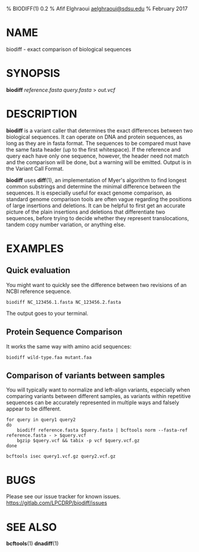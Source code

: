 % BIODIFF(1) 0.2
% Afif Elghraoui <aelghraoui@sdsu.edu>
% February 2017

# NAME

biodiff - exact comparison of biological sequences

# SYNOPSIS

**biodiff** *reference.fasta* *query.fasta* > *out.vcf*

# DESCRIPTION

**biodiff** is a variant caller that determines the exact differences between two biological sequences.
It can operate on DNA and protein sequences, as long as they are in fasta format.
The sequences to be compared must have the same fasta header (up to the first whitespace).
If the reference and query each have only one sequence, however, the header need not match and the comparison will be done, but a warning will be emitted.
Output is in the Variant Call Format.

**biodiff** uses **diff**(1), an implementation of Myer's algorithm to find longest common substrings and determine the minimal difference between the sequences.
It is especially useful for exact genome comparison, as standard genome comparison tools are often vague regarding the positions of large insertions and deletions.
It can be helpful to first get an accurate picture of the plain insertions and deletions that differentiate two sequences, before trying to decide whether they represent translocations, tandem copy number variation, or anything else.

# EXAMPLES

## Quick evaluation
You might want to quickly see the difference between two revisions of an NCBI reference sequence.

~~~
biodiff NC_123456.1.fasta NC_123456.2.fasta
~~~

The output goes to your terminal.

## Protein Sequence Comparison

It works the same way with amino acid sequences:

~~~
biodiff wild-type.faa mutant.faa
~~~

## Comparison of variants between samples
You will typically want to normalize and left-align variants, especially when comparing variants between different samples, as variants within repetitive sequences can be accurately represented in multiple ways and falsely appear to be different.

~~~
for query in query1 query2
do
	biodiff reference.fasta $query.fasta | bcftools norm --fasta-ref reference.fasta - > $query.vcf
	bgzip $query.vcf && tabix -p vcf $query.vcf.gz
done

bcftools isec query1.vcf.gz query2.vcf.gz
~~~

# BUGS

Please see our issue tracker for known issues.
https://gitlab.com/LPCDRP/biodiff/issues

# SEE ALSO

**bcftools**(1)
**dnadiff**(1)
